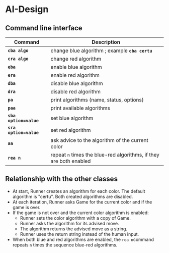 #  AI-Design

## Command line interface

| Command                | Description                                                  |
| ---------------------- | ------------------------------------------------------------ |
| **`cba algo`**         | change blue algorithm ; example **`cba certu`**              |
| **`cra algo`**         | change red algorithm                                         |
| **`eba`**              | enable blue algorithm                                        |
| **`era`**              | enable red algorithm                                         |
| **`dba`**              | disable blue algorithm                                       |
| **`dra`**              | disable red algorithm                                        |
| **`pa`**               | print algorithms (name, status, options)                     |
| **`paa`**              | print available algorithms                                   |
| **`sba option=value`** | set blue algorithm                                           |
| **`sra option=value`** | set red algorithm                                            |
| **`aa`**               | ask advice to the algorithm of the current color             |
| **`rea n`**            | repeat `n` times the blue-red algorithms, if they are both enabled |

## Relationship with the other classes

* At start, Runner creates an algorithm for each color. The default algorithm is "certu". Both created algorithms are disabled.
* At each iteration, Runner asks Game for the current color and if the game is over.
* If the game is not over and the current color algorithm is enabled:
  * Runner sets the color algorithm with a copy of Game.
  * Runner asks the algorithm for its advised move.
  * The algorithm returns the  advised move as a string.
  * Runner uses the return string instead of the human input.
* When both blue and red algorithms are enabled, the `rea n`command repeats `n` times the sequence blue-red algorithms.

